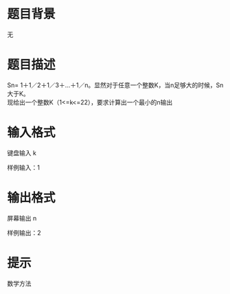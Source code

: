 # 

 
 # 题目背景 
<p>无</p> 

 
 # 题目描述 
<p>Sn=&nbsp;1＋1／2＋1／3＋&hellip;＋1／n。显然对于任意一个整数K，当n足够大的时候，Sn大于K。<br />
现给出一个整数K（1&lt;=k&lt;=22），要求计算出一个最小的n输出</p> 

 
 # 输入格式 
<p>键盘输入&nbsp;k</p>

<p>样例输入：1</p> 

 
 # 输出格式 
<p>屏幕输出&nbsp;n</p>

<p>样例输出：2</p> 

 
 # 提示 
<p>数学方法</p> 
